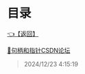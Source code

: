 # 目录  


[👈【返回】](/__Catalog__/操作系统/__Catalog__操作系统)  


[📜句柄和指针CSDN论坛](/操作系统/补充：句柄和指针/句柄和指针CSDN论坛.txt)  







> 2024/12/23 4:15:19
